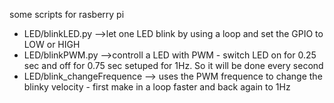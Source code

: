 some scripts for rasberry pi 

* LED/blinkLED.py -->let one LED blink by using a loop and set the GPIO to LOW or HIGH
* LED/blinkPWM.py -->controll a LED with PWM - switch LED on for 0.25 sec and off for 0.75 sec setuped for 1Hz. So it will be done every second
* LED/blink_changeFrequence --> uses the PWM frequence to change the blinky velocity - first make in a loop faster and back again to 1Hz
